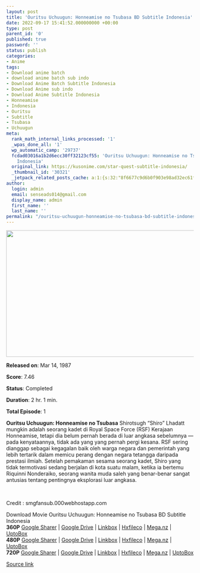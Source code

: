 ```yaml
---
layout: post
title: 'Ouritsu Uchuugun: Honneamise no Tsubasa BD Subtitle Indonesia'
date: 2022-09-17 15:41:52.000000000 +00:00
type: post
parent_id: '0'
published: true
password: ''
status: publish
categories:
- Anime
tags:
- Download anime batch
- download anime batch sub indo
- Download Anime Batch Subtitle Indonesia
- Download Anime sub indo
- Download Anime Subtitle Indonesia
- Honneamise
- Indonesia
- Ouritsu
- Subtitle
- Tsubasa
- Uchuugun
meta:
  rank_math_internal_links_processed: '1'
  _wpas_done_all: '1'
  wp_automatic_camp: '29737'
  fcdad03016a1b2d6ecc30ff32123cf55: 'Ouritsu Uchuugun: Honneamise no Tsubasa BD Subtitle
    Indonesia'
  original_link: https://kusonime.com/star-quest-subtitle-indonesia/
  _thumbnail_id: '30321'
  _jetpack_related_posts_cache: a:1:{s:32:"8f6677c9d6b0f903e98ad32ec61f8deb";a:2:{s:7:"expires";i:1663472576;s:7:"payload";a:3:{i:0;a:1:{s:2:"id";i:29911;}i:1;a:1:{s:2:"id";i:30055;}i:2;a:1:{s:2:"id";i:30079;}}}}
author:
  login: admin
  email: senseads014@gmail.com
  display_name: admin
  first_name: ''
  last_name: ''
permalink: "/ouritsu-uchuugun-honneamise-no-tsubasa-bd-subtitle-indonesia/"
---
```

<p><img width="556" height="340" src="{{ site.baseurl }}/assets/2022/09/Ouritsu-Uchuugun-Honneamise-no-Tsubasa-556x340.jpg" class="attachment-thumb-large size-thumb-large wp-post-image" alt="" loading="lazy" title="Ouritsu Uchuugun: Honneamise no Tsubasa BD Subtitle Indonesia" srcset="https://kusonime.com/wp-content/uploads/2022/09/Ouritsu-Uchuugun-Honneamise-no-Tsubasa-556x340.jpg 556w, https://kusonime.com/wp-content/uploads/2022/09/Ouritsu-Uchuugun-Honneamise-no-Tsubasa-300x184.jpg 300w, https://kusonime.com/wp-content/uploads/2022/09/Ouritsu-Uchuugun-Honneamise-no-Tsubasa-768x470.jpg 768w, https://kusonime.com/wp-content/uploads/2022/09/Ouritsu-Uchuugun-Honneamise-no-Tsubasa-520x318.jpg 520w, https://kusonime.com/wp-content/uploads/2022/09/Ouritsu-Uchuugun-Honneamise-no-Tsubasa.jpg 1000w" sizes="(max-width: 556px) 100vw, 556px" />
<p><b>Released on</b>: Mar 14, 1987</p>
<p>
<p><b>Score</b>: 7.46</p>
<p>
<p><b>Status</b>: Completed</p>
<p>
<p><b>Duration</b>: 2 hr. 1 min.</p>
<p>
<p><b>Total Episode</b>: 1</p>
<p>
<p><strong>Ouritsu Uchuugun: Honneamise no Tsubasa</strong> Shirotsugh “Shiro” Lhadatt mungkin adalah seorang kadet di Royal Space Force (RSF) Kerajaan Honneamise, tetapi dia belum pernah berada di luar angkasa sebelumnya — pada kenyataannya, tidak ada yang yang pernah pergi kesana. RSF sering dianggap sebagai kegagalan baik oleh warga negara dan pemerintah yang lebih tertarik dalam memicu perang dengan negara tetangga daripada prestasi ilmiah. Setelah pemakaman sesama seorang kadet, Shiro yang tidak termotivasi sedang berjalan di kota suatu malam, ketika ia bertemu Riquinni Nonderaiko, seorang wanita muda saleh yang benar-benar sangat antusias tentang pentingnya eksplorasi luar angkasa.</p>
<p>
<p> </p>
<p>
<p>Credit : smgfansub.000webhostapp.com</p>
<p>
<div class="smokeddl">
<div class="smokettl">Download Movie Ouritsu Uchuugun: Honneamise no Tsubasa BD Subtitle Indonesia</div>
<div class="smokeurl"><strong>360P</strong> <a href="https://acefile.co/f/82832250/" target="_blank" rel="noopener noreferrer">Google Sharer</a> | <a href="https://drive.google.com/uc?export=download&amp;id=1bUgwkkPEs9lrmZKFMt67eMbZqkqBy24n" target="_blank" rel="noopener">Google Drive</a> | <a href="https://lbx.to/f/7QaZOj3" target="_blank" rel="noopener">Linkbox</a> | <a href="https://hxfile.co/tqcjxt6uf4ka" target="_blank" rel="noopener">Hxfileco</a> | <a href="https://mega.nz/file/w3R1QYBL#wgyeIysSm-nc82HnsPAjX5vEctxYnaGD2AWEVxYqye8" target="_blank" rel="noopener">Mega.nz</a> | <a href="https://uptobox.com/zzoqwx9ixcc4" target="_blank" rel="noopener">UptoBox</a></div>
<div class="smokeurl"><strong>480P</strong> <a href="https://acefile.co/f/82832251/" target="_blank" rel="noopener noreferrer">Google Sharer</a> | <a href="https://drive.google.com/uc?export=download&amp;id=167V54YET8OBSVJ4b1c-nyVTVq4qb3CFg" target="_blank" rel="noopener">Google Drive</a> | <a href="https://lbx.to/f/GzHxEiF" target="_blank" rel="noopener">Linkbox</a> | <a href="https://hxfile.co/n7it2h8jh92s" target="_blank" rel="noopener">Hxfileco</a> | <a href="https://mega.nz/file/JrJwRa5I#HClyvY3W9IBXUHmyCBOpA47nQygh7kgWjra4E-MiZBQ" target="_blank" rel="noopener">Mega.nz</a> | <a href="https://uptobox.com/ml30bwsfnv3l" target="_blank" rel="noopener">UptoBox</a></div>
<div class="smokeurl"><strong>720P</strong> <a href="https://acefile.co/f/82832253/" target="_blank" rel="noopener noreferrer">Google Sharer</a> | <a href="https://drive.google.com/uc?export=download&amp;id=1_PCmaM9VId_sgW2V33PHW4-SKxA6icqy" target="_blank" rel="noopener">Google Drive</a> | <a href="https://lbx.to/f/SJDdxoD" target="_blank" rel="noopener">Linkbox</a> | <a href="https://hxfile.co/8fnwxq98xtyv" target="_blank" rel="noopener">Hxfileco</a> | <a href="https://mega.nz/file/JzxgiISK#nqCA64ZCOtr94hOCJrGD8uKlPJ3hP-wSD-T66C0ggIo" target="_blank" rel="noopener">Mega.nz</a> | <a href="https://uptobox.com/t5u2trx7bdgq" target="_blank" rel="noopener">UptoBox</a></div>
</div>
<p><a href="https://kusonime.com/star-quest-subtitle-indonesia/">Source link </a></p>
